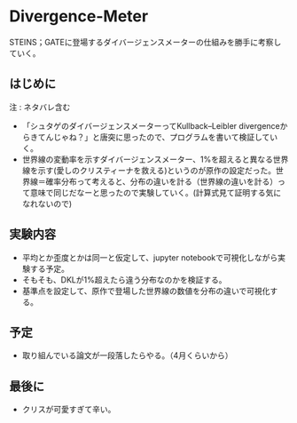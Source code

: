 # Divergence-Meter
STEINS；GATEに登場するダイバージェンスメーターの仕組みを勝手に考察していく。

## はじめに
注 : ネタバレ含む
+ 「シュタゲのダイバージェンスメーターってKullback–Leibler divergenceからきてんじゃね？」と唐突に思ったので、プログラムを書いて検証していく。
+ 世界線の変動率を示すダイバージェンスメーター、1%を超えると異なる世界線を示す(愛しのクリスティーナを救える)というのが原作の設定だった。世界線＝確率分布って考えると、分布の違いを計る（世界線の違いを計る）って意味で同じだなーと思ったので実験していく。(計算式見て証明する気になれないので)

## 実験内容
+ 平均とか歪度とかは同一と仮定して、jupyter notebookで可視化しながら実験する予定。
+ そもそも、DKLが1%超えたら違う分布なのかを検証する。
+ 基準点を設定して、原作で登場した世界線の数値を分布の違いで可視化する。

## 予定
+ 取り組んでいる論文が一段落したらやる。（4月くらいから）

## 最後に
+ クリスが可愛すぎて辛い。
